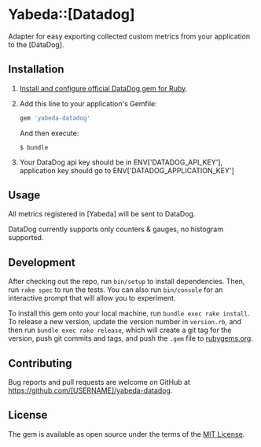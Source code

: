 # Yabeda::[Datadog]

Adapter for easy exporting collected custom metrics from your application to the [DataDog].

## Installation

 1. [Install and configure official DataDog gem for Ruby](https://github.com/DataDog/dogapi-rb).

 2. Add this line to your application's Gemfile:

    ```ruby
    gem 'yabeda-datadog'
    ```

    And then execute:

        $ bundle

 3. Your DataDog api key should be in ENV['DATADOG_API_KEY'], application key should go to ENV['DATADOG_APPLICATION_KEY']


## Usage

All metrics registered in [Yabeda] will be sent to DataDog.

DataDog currently supports only counters & gauges, no histogram supported.

## Development

After checking out the repo, run `bin/setup` to install dependencies. Then, run `rake spec` to run the tests. You can also run `bin/console` for an interactive prompt that will allow you to experiment.

To install this gem onto your local machine, run `bundle exec rake install`. To release a new version, update the version number in `version.rb`, and then run `bundle exec rake release`, which will create a git tag for the version, push git commits and tags, and push the `.gem` file to [rubygems.org](https://rubygems.org).

## Contributing

Bug reports and pull requests are welcome on GitHub at https://github.com/[USERNAME]/yabeda-datadog.

## License

The gem is available as open source under the terms of the [MIT License](https://opensource.org/licenses/MIT).
